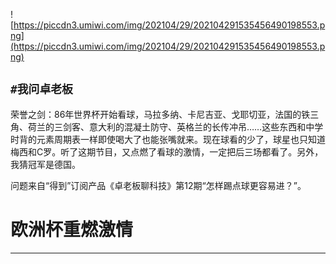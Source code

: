 ![https://piccdn3.umiwi.com/img/202104/29/202104291535456490198553.png](https://piccdn3.umiwi.com/img/202104/29/202104291535456490198553.png)

## `#我问卓老板`

荣誉之剑：86年世界杯开始看球，马拉多纳、卡尼吉亚、戈耶切亚，法国的铁三角、荷兰的三剑客、意大利的混凝土防守、英格兰的长传冲吊……这些东西和中学时背的元素周期表一样即使喝大了也能张嘴就来。现在球看的少了，球星也只知道梅西和C罗。听了这期节目，又点燃了看球的激情，一定把后三场都看了。另外，我猜冠军是德国。

问题来自“得到”订阅产品《卓老板聊科技》第12期“怎样踢点球更容易进？”。

# 欧洲杯重燃激情

---
